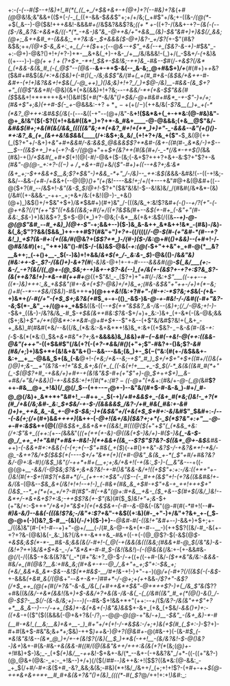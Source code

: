+:-*(_-(_--#(*_$--+!&)+!_#(*(_((_+_/+$&+&+-+(@+)+?(--#&)+?&_(+_#(@_@&!&;&"&&+(($+(-/-_(_((+-&&-$_&&_$"+;+/+/&;(_+#$"+/&;+-((&-_/(@(*-+_$(_&--)-@($&!+++_&_&!-&&&_#+(_/&$&?&&$?&;_(($+*+$_-((+?-/(&&+-$+?-$_(&(-(--($-/&_&?&:+&&*&/((-*(*_-+&-)&"&_-@++&/+"+&&__(&)-$&"&#+)+)&$(/_&&;(@+;_&++&#_+-(&&&;_++?&:&-_$+*&&&*($-@+)&?-_+/$?(_+-$"(#&?&$&;++_/(@+$-&_&+:_+_(_/-+($_++;(--@_&--+*$"_+&(--+_($&?-&-*+)-#_$&"_-+:-@+)-@&?()+!+/+?-)+*-__&+&(_+)-+&-_/+__/&/&&&!-(_)+/(_-$&+_/-(_+&)&((+---)-)-@_$(++!+($?+$+_-*+!_$&+-$&!&;-++)&_-#&--$_#(/-*+&$?(/&*(_(+&&-&(&_#_(-(_@$"--(@&*--__&+-++$-&(--_&-&;_@+#&$+)_/+___(#(#+)+_+_&?($&#+#&$(*&/+:+&($&)+(-#()(_-/&;&$$"&/(#+(_+(#_#+&-(&$&/+&+_+-_#-&_#+-(_+!+)&?&&+!+$&(_/-@_++)_)()&;&)+!+?_/_)+$_@-/&)__-#&&_-(&_$+?+"_((@$"&&+#(*-@&)(&+(+&(&&)+!+?&;--_-+&&/-*+(+&-$$"&&(#($_$&&+!+*+*+++&+!()&#($(+_#(*_-&/&"(*_)+$&/-@+#&#+#&*_-+-$"-)+/+;(#&+$"+;&)(++#-$(_-_+*-@&&&:-+$?+*_+-+(+(/-)($++&/&(_-$?&__(_)+_+(-*(*&?_@+++:&#&$(/&_(-(*---*&((-+"--(@+/&"-&__+!($&*&+(_+-+*&:(@-#&)&"-@+_&!&"($(-$?((+!+&&#((&*_)+?+*-&_#&+____-@-@&&&;(+&__@$"&/-_&#&$(#+;+&(#(&(/&&_(((((&"&;+*(+&?_#+!+(+*_)+)+"-_-&&&--&"(+()()-*+:&?_&_(+_(&++&!&$&_&(____(/+:&$+;&_&/_(+!+?+/&_+($"-__$_&(@(++(_($?+"+/-&+)+*&"+#+&&#_/-_&:&_&$_@&&&$$?+*&#-(&+-((#(#-_&*&/-)+$-_-__$--((&$++_)+*+(-_+?-&-/(@_@+"++_$+(&?++(#(&(#+/-_-*(/&*-++$()(_&&(#&)-+()_/+$&#(_+#+$_(+!(@(-_#_/-@&+($-(&;(-&+$?+++?+&+-&:$?+"$?+-&*(#&"-@(@-_+:+?-(($-)+/_++$&+-#()+*&/(_$"-#+)+((--+&?+;&:&*(&+_+;-$++&&+$__&;$?+$&"-)+&&_-*+"_/-/&)--_++:&$(&_&&-&#&!(_-_-((-+!&;-&&/_--_&&_-(+_#-/+_&_&+(--@(@_)()+"(+(_&!----&_&!+;_/+/(+---+&"_#_@+&(@_&_#+((--@($+?(#_--/&$+!-_&"(&-$_$_/_@+!_-$?+"($&"&!&!-$--&!&)&/_/(#&#(/&*&*-(&)(/&#((+-&&&-_-++-_+;+&+/&:(+&!(@-)-_+&()(@+)_)&$()+/+$&"+$+)_/&*_$&#+)(#+)&"_/-(((&/&_+:&!$?&#_+(-()-*-*+/$?($+"-(-@+*+*&?(/(*(++"$"((+&&((&&;+#(/+/((+?&$_&_(_#+_--&$(+-#+_(-&"+"(#-&&:_$&_-)+)&)&$+?_$+$-@(*_)+?-@&;(-&*__&(+&+:&$(/((&__-_-+)-@-@(@$"&#_--#_+&)_)(@+-$"_-+;&&+--)($-)&_&-&++_&*&++!&*_-(#&)-/&)-&(_&;$"$?$?&&($&&_)++-++#$?(#&"+"_)+?+_-((/(((/_/-@-$(#-(+"&#-*(#--+?&!_)_+$?(&-#+:(+((&/_#_(_@&?+(_$$?+*_)-/(#-)($-/&:_@+#(*()+&&)--(*+#+!-/-@_#&!&#_)($+:_+$"+*+)&"()-#($-/-(&)&$-@&(_-+:(@(-_$+"++&"+_+#-@(*__&?__&++;_(-+()+__-_$(-_-_)&)+!+&&/_&+$(+_/-_&:&-_$_)-@&(()-/&_&"&)(#&:++-$-_$?-/(&()+)-&+?(#___(-_&)&_-@+!+-+*-*_#----&&&#(@__-$(_&/___(+:-&-/_-+?(&(/((_@+-(@_$&;+-+)&+-+$?-&(--)_(+/&(+-(&$?+-+?+:$?&_$?-(&(++&?&!+)-*&-+#(++#+__@_((+$"&!_-_($?+)+"+#(/-/&:+*$"___((-++--+((*-)&)+++:_&_+&$&"(#_+_-&+(+$?-@&)+/+)&_+;(#&-&$&"+"_++-_/+)+$(*-$&;()+#(*_--*--+$&/($&)_)-#&+++__+)(@++_+&!(_&:+?_#+"-*(#-*+:-*$?&;+$_&(-_(_+&-+)&*+_(/-#(/+"-(+$_$+;&?&(+#_$_+-+-(()_-&$-)&-_@-+-#&!-/-/&#((-#+"&?--&;_$(*-_&"_-+/(@++_+&$__&((&-((*--+$(++"&$&?_&-/&--*(*&)+;(/_/-@&;+!-)-*-$&+_((&-)-/&?&/&_-#_$-_+$&(&++#&:$?&_-$+/+)+_&:-)&+_(+-&*(-(&-@&;&&($+;&)+_$"+/+*(@&*+:+*&#-@+#+$_+--$"+&--(+$"&/&#$?&!+(_&+_-+_&&)_#(#&#(+&/--&((/&_(*&:&:-&+&+*+!&)&_+:&+((+$&?-$_--$&*-&(#-(&-+:(*_-_$-&(*(*&:()_$&+_&+#&"+?+;_&+__&&&&)&*_)&*&)_+_#_$-(-$&#(*-+&!-@(++:((&&-@&"(*+++"_-($($+$&#$"(/&(+?(-(_+?-*&_&/_#()_(+"+;$"-#&?+-()&;$?-_&#(#&/+;_)+)&$+*+(&!&+&"&+()--&&---&&;(&_)+-_$($-($"&:(#(+-/&$&&+-&:+__+__-@&&_$+(&_(-&__@+!-*(+&;_/+&--&;-+$"_#_)_$+/+$+"+$+((#+/(_()&(_+()_@_)+;&-__+"(_&?&-+!+"&$_&+;&((+_(_((-&(+!+___+_-$_$(/-*_&(&((&#_#(*+"(_-$(@$?+#_-+&&/+)+#+-+(&!&"&$-#+(+"$"+)-@_$+*+_+$+)__&-+#&/+"&/+&&)()-+-&&$&:+!+!(#(*+:(#$?-(($-@+"(+&_+:(#&/+*-@-(_@(*&#__$?++-#&__@+_+!&)(/_@(/_$--(++--$-_(@+$-)--&"&/(#+$-#-&-&_)-#+/_#-@_@(/&)+_&*+*+"&#+!_--#++_-_$(-+)_/+#+&&$+_-(&+_#(*&;()&!-_+?(*(#_/+&(/&;&#-_&:_$+$&/-+-$-/(&&&&$_/&?-/+#_#&(_#&:+-&#()+)+_++&_&_-&_+-@+$-$&;-)+(&$&"+/(+&(+$_$+#+:-&_/&#$"_$&#+:-/_---(-&(+;(/+_(#+)&_&++++)_(&++-(-_@+!(&+/&)($&?+;+*(-_$(*$?&"+:+"__-@-+-#+:&$_&++(@(___(@&$&+_&&+&*+((&&!_#(((@($(_+"+*$"(_(*&&_+&:(/+:$"&+_((++:(*+--*(*&&&"(*((_+(++(+-&)-@((&(+$-)&/+)-#($-)_&__(_-&-$-@_/_++_+!+"&#(*+#&+-#&!-)(*+&&+((&_--$?$"$?&?-$((&*_@+-&$__&#&-+*+)_-(-&&+#+:+&&(-(-(+;+(--$"+#&(_+($_)(-+#()++&"-*&?_$-/-+&?&*+!-*&/-@_-&++?&/+$($&$(+(----$+/+"&*+(+)((+#-@&"_&(&_+-*(_$"+#_/+#&?&?&/-@+:&*-#_)(/&$_)&"(/-++*+#+(__+;+;&/+&+!(-+(&:_$-)-(__&"&-_--+((-@(@+*__-&&/_(-@_$&;$?_&+;&+&?&!-+-#()&"&&_-&/+!((+$$"+:+:-/&:((+*+"+-()&!(#(+-$+!(#$?(+&#+*(/-_(++-+:+$&"-/($--(-_#++(&$"+!-(+?&((&&#&!+-&/(&-*(@&--*_$&_&+(/&!+!+!--+!-)_(-#&+(#&_&_+$_#-+$"+&-+_++!+++$+"()&$_--*_+(*+(+_+/+?-#(#$"-#(-_+&"(@+:_#+&__+&-_($_+&--$(#+$(/&/_)&!--&*+/-*&+&+$?+:&;-++$$?&(+-$"(*&)(#($_$_)&!+"+;&_-$+(+"&/+:-$+++"_/+&+)+"&$+)(+(+&$&+-(-#--&_-@&(-(&"(@-#(#(_-*_#+!(--__#-*_#_)&-&/_)--_&&(_-(_((&!$?&;-/&"+:$?+*&"-+&$((+:&)(#-_+"-)+/&"+?&+_+-(_$-@-@+(-)()&?_$-#__-(&)(/-/+)($-)+)-__-_@&#-#(-((&!+"&#+--)_-&&+)+$+;+-_/((&)&"(#-(+!-#--+)+"-@+/___(-/(#_&-@-+&+(*-#--__-)(++$$?((&/-#_-&(+-+?+?&-(@&)&(-_&:_)&?(/&++-&*++&_-#&+((-+(-(@_@$?-$(-&$(@_$-+&$&;&$(*-*-__#&-&;&&(&(/-#+!-(_@(-+(&&(&(((&&;(#&&+#-@_$(/&"&)-&-(&!+?+_+)&/_&+$+&-_-/+"&*&*-#-#_$-(&!(_&_&!_)-*(-(@&(&*(/&:+-(+-&&#&_-@(/_(-/((&$-+&:&(&?&"(_-*(#+"&:+?_@-$-/-*+*((+_(_(-+#-(&/-*($+*&"&/&:-&&&-#&/+_(#(@&?__&:+#&_&;(#+&+-+--@_/_&+"+_+;$"+:-$&_+;(+&/_&&+&_&*-$_&_-_-&!_$(*+#&$-__/_#+!_&-*+!-)+"-+-)(@_/+(-#+?(/((&$(-(-&$-_+-&&&*(+&#_&(/(@&*+"--_&+-&+-)_#_#+*-/-@+;+(+_+&&_-/$?+"-&$?(/+$_++_(@(+(#(/+?&"-&-&_/&(_(+#++&*+$&"-@+*++$?-)+(_/&_$"&(_$$?$?+#&((&_(&/-+&*(&&!(_&+_)+$-&&/+?+&(&-/&-&(_-(_(/&#((&"_#_+(*(@()-&()_/-@-$$?-__$(/-(&-&/&;+)---)(--#_&-$+!&&+*+"(++:--+/($_/&?-/&(&"++$"+?+*__&_&--)---/-++_($&)+-&(+&+(-)&"&)&&_$+-&+_(+&_(+$&/-_&&()+)+:-((+&-_+(($"($((&&&(-@+&+?&(-/$?_)-$-@_@-@(@_-+"&/-*+*_)__-$&"_-(&+_&)-*-#(__#-*&!_(__&;__&)+&+__-_)_#+"+/+(+!-/-*&$&:-/+;+)&(+$(#_(_$+:-)_-$?+)-#+#(&+$-#&"&;&_+*+;_$&)-++$_)++_&-)_@+?(@&#+_-@(#&-+)(-(&-#_$_(-*&!&"&!&--(&*_@_)+/+-+(&!$?(/&)(__$_)+*&(-++!__-(&/&?&!-$-@()&?-)&+_)&+-#(&-#&-_+&(&&-#((_#_/(@(&&"&++/+++:&(&(+?(*_(&;(@_)+-+!_#&)+$-)&;_-_(+$_(+)&/__-++_&!-$+&+-&/(*_--&+-(-+&&?&"_/+*-((-((+"&?-)(@_@&+(@&:-_+:-_+!&--)+/+)(/($(/_#_#--_)&_++&:+!($$?((&*&:(@-&&:_-_+_$(/+#_/-#+:&_($+#_-&?_&&;&(&;-#&)(*+!&/_/&++/_(+;+!+!$?-(+#+-++_$(@-++*&+&++*+__#_#+&(&+?&"()+(&)_((((*-#(_$?_@_/_++!+:+!_)&#_:_:
